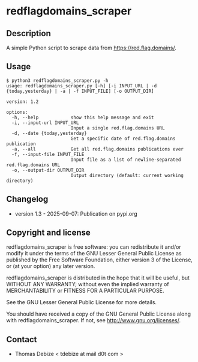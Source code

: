 redflagdomains_scraper
=============

Description
-----------
A simple Python script to scrape data from https://red.flag.domains/.


Usage
-----
```
$ python3 redflagdomains_scraper.py -h
usage: redflagdomains_scraper.py [-h] [-i INPUT_URL | -d {today,yesterday} | -a | -f INPUT_FILE] [-o OUTPUT_DIR]

version: 1.2

options:
  -h, --help            show this help message and exit
  -i, --input-url INPUT_URL
                        Input a single red.flag.domains URL
  -d, --date {today,yesterday}
                        Get a specific date of red.flag.domains publication
  -a, --all             Get all red.flag.domains publications ever
  -f, --input-file INPUT_FILE
                        Input file as a list of newline-separated red.flag.domains URL
  -o, --output-dir OUTPUT_DIR
                        Output directory (default: current working directory)
```
  

Changelog
---------
* version 1.3 - 2025-09-07: Publication on pypi.org


Copyright and license
---------------------

redflagdomains_scraper is free software: you can redistribute it and/or modify it under the terms of the GNU Lesser General Public License as published by the Free Software Foundation, either version 3 of the License, or (at your option) any later version.

redflagdomains_scraper is distributed in the hope that it will be useful, but WITHOUT ANY WARRANTY; without even the implied warranty of MERCHANTABILITY or FITNESS FOR A PARTICULAR PURPOSE.  

See the GNU Lesser General Public License for more details.

You should have received a copy of the GNU General Public License along with redflagdomains_scraper. 
If not, see http://www.gnu.org/licenses/.

Contact
-------
* Thomas Debize < tdebize at mail d0t com >